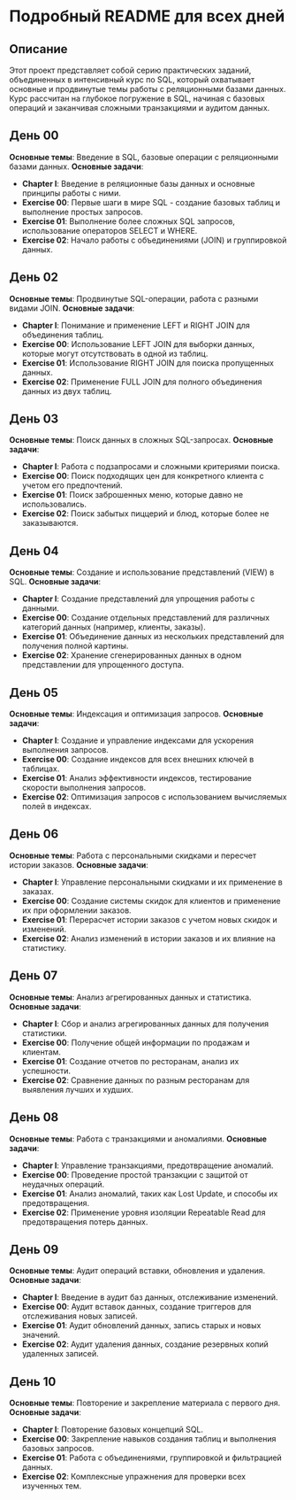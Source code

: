 
# Подробный README для всех дней

## Описание
 Этот проект представляет собой серию практических заданий, объединенных в интенсивный курс по SQL, который охватывает основные и продвинутые темы работы с реляционными базами данных. Курс рассчитан на глубокое погружение в SQL, начиная с базовых операций и заканчивая сложными транзакциями и аудитом данных.


## День 00
**Основные темы**: Введение в SQL, базовые операции с реляционными базами данных.
**Основные задачи**:
- **Chapter I**: Введение в реляционные базы данных и основные принципы работы с ними.
- **Exercise 00**: Первые шаги в мире SQL - создание базовых таблиц и выполнение простых запросов.
- **Exercise 01**: Выполнение более сложных SQL запросов, использование операторов SELECT и WHERE.
- **Exercise 02**: Начало работы с объединениями (JOIN) и группировкой данных.

## День 02
**Основные темы**: Продвинутые SQL-операции, работа с разными видами JOIN.
**Основные задачи**:
- **Chapter I**: Понимание и применение LEFT и RIGHT JOIN для объединения таблиц.
- **Exercise 00**: Использование LEFT JOIN для выборки данных, которые могут отсутствовать в одной из таблиц.
- **Exercise 01**: Использование RIGHT JOIN для поиска пропущенных данных.
- **Exercise 02**: Применение FULL JOIN для полного объединения данных из двух таблиц.

## День 03
**Основные темы**: Поиск данных в сложных SQL-запросах.
**Основные задачи**:
- **Chapter I**: Работа с подзапросами и сложными критериями поиска.
- **Exercise 00**: Поиск подходящих цен для конкретного клиента с учетом его предпочтений.
- **Exercise 01**: Поиск заброшенных меню, которые давно не использовались.
- **Exercise 02**: Поиск забытых пиццерий и блюд, которые более не заказываются.

## День 04
**Основные темы**: Создание и использование представлений (VIEW) в SQL.
**Основные задачи**:
- **Chapter I**: Создание представлений для упрощения работы с данными.
- **Exercise 00**: Создание отдельных представлений для различных категорий данных (например, клиенты, заказы).
- **Exercise 01**: Объединение данных из нескольких представлений для получения полной картины.
- **Exercise 02**: Хранение сгенерированных данных в одном представлении для упрощенного доступа.

## День 05
**Основные темы**: Индексация и оптимизация запросов.
**Основные задачи**:
- **Chapter I**: Создание и управление индексами для ускорения выполнения запросов.
- **Exercise 00**: Создание индексов для всех внешних ключей в таблицах.
- **Exercise 01**: Анализ эффективности индексов, тестирование скорости выполнения запросов.
- **Exercise 02**: Оптимизация запросов с использованием вычисляемых полей в индексах.

## День 06
**Основные темы**: Работа с персональными скидками и пересчет истории заказов.
**Основные задачи**:
- **Chapter I**: Управление персональными скидками и их применение в заказах.
- **Exercise 00**: Создание системы скидок для клиентов и применение их при оформлении заказов.
- **Exercise 01**: Перерасчет истории заказов с учетом новых скидок и изменений.
- **Exercise 02**: Анализ изменений в истории заказов и их влияние на статистику.

## День 07
**Основные темы**: Анализ агрегированных данных и статистика.
**Основные задачи**:
- **Chapter I**: Сбор и анализ агрегированных данных для получения статистики.
- **Exercise 00**: Получение общей информации по продажам и клиентам.
- **Exercise 01**: Создание отчетов по ресторанам, анализ их успешности.
- **Exercise 02**: Сравнение данных по разным ресторанам для выявления лучших и худших.

## День 08
**Основные темы**: Работа с транзакциями и аномалиями.
**Основные задачи**:
- **Chapter I**: Управление транзакциями, предотвращение аномалий.
- **Exercise 00**: Проведение простой транзакции с защитой от неудачных операций.
- **Exercise 01**: Анализ аномалий, таких как Lost Update, и способы их предотвращения.
- **Exercise 02**: Применение уровня изоляции Repeatable Read для предотвращения потерь данных.

## День 09
**Основные темы**: Аудит операций вставки, обновления и удаления.
**Основные задачи**:
- **Chapter I**: Введение в аудит баз данных, отслеживание изменений.
- **Exercise 00**: Аудит вставок данных, создание триггеров для отслеживания новых записей.
- **Exercise 01**: Аудит обновлений данных, запись старых и новых значений.
- **Exercise 02**: Аудит удаления данных, создание резервных копий удаленных записей.

## День 10
**Основные темы**: Повторение и закрепление материала с первого дня.
**Основные задачи**:
- **Chapter I**: Повторение базовых концепций SQL.
- **Exercise 00**: Закрепление навыков создания таблиц и выполнения базовых запросов.
- **Exercise 01**: Работа с объединениями, группировкой и фильтрацией данных.
- **Exercise 02**: Комплексные упражнения для проверки всех изученных тем.
